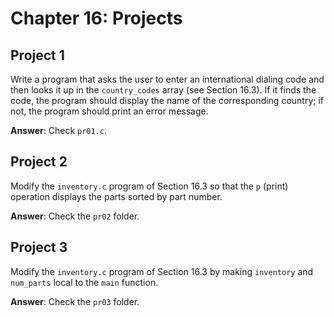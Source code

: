 # Chapter 16: Projects

## Project 1
Write a program that asks the user to enter an international dialing code and then looks it up in the `country_codes` array (see Section 16.3). If it finds the code, the program should display the name of the corresponding country; if not, the program should print an error message.

**Answer**: Check `pr01.c`.

## Project 2
Modify the `inventory.c` program of Section 16.3 so that the `p` (print) operation displays the parts sorted by part number.

**Answer**: Check the `pr02` folder.

## Project 3
Modify the `inventory.c` program of Section 16.3 by making `inventory` and `num_parts` local to the `main` function.

**Answer**: Check the `pr03` folder.
